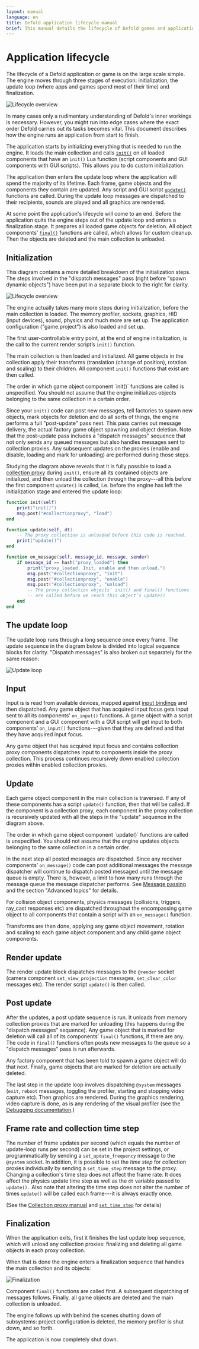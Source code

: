 ```yaml
---
layout: manual
language: en
title: Defold application lifecycle manual
brief: This manual details the lifecycle of Defold games and applications.
---
```


# Application lifecycle

The lifecycle of a Defold application or game is on the large scale simple. The engine moves through three stages of execution: initialization, the update loop (where apps and games spend most of their time) and finalization.

![Lifecycle overview](../images/application_lifecycle/application_lifecycle_overview.png)

In many cases only a rudimentary understanding of Defold's inner workings is necessary. However, you might run into edge cases where the exact order Defold carries out its tasks becomes vital. This document describes how the engine runs an application from start to finish.

The application starts by initializing everything that is needed to run the engine. It loads the main collection and calls [`init()`](/ref/go#init) on all loaded components that have an `init()` Lua function (script components and GUI components with GUI scripts). This allows you to do custom initialization.

The application then enters the update loop where the application will spend the majority of its lifetime. Each frame, game objects and the components they contain are updated. Any script and GUI script [`update()`](/ref/go#update) functions are called. During the update loop messages are dispatched to their recipients, sounds are played and all graphics are rendered.

At some point the application's lifecycle will come to an end. Before the application quits the engine steps out of the update loop and enters a finalization stage. It prepares all loaded game objects for deletion. All object components’ [`final()`](/ref/go#final) functions are called, which allows for custom cleanup. Then the objects are deleted and the main collection is unloaded.

## Initialization

This diagram contains a more detailed breakdown of the initialization steps. The steps involved in the "dispatch messages" pass (right before "spawn dynamic objects") have been put in a separate block to the right for clarity.

![Lifecycle overview](../images/application_lifecycle/application_lifecycle_init.png)

The engine actually takes many more steps during initialization, before the main collection is loaded. The memory profiler, sockets, graphics, HID (input devices), sound, physics and much more are set up. The application configuration ("game.project") is also loaded and set up.

The first user-controllable entry point, at the end of engine initialization, is the call to the current render script’s `init()` function.

The main collection is then loaded and initialized. All game objects in the collection apply their transforms (translation (change of position), rotation and scaling) to their children. All component `init()` functions that exist are then called.

<div class='sidenote' markdown='1'>
The order in which game object component `init()` functions are called is unspecified. You should not assume that the engine initializes objects belonging to the same collection in a certain order.
</div>

Since your `init()` code can post new messages, tell factories to spawn new objects, mark objects for deletion and do all sorts of things, the engine performs a full "post-update" pass next. This pass carries out message delivery, the actual factory game object spawning and object deletion. Note that the post-update pass includes a "dispatch messages" sequence that not only sends any queued messages but also handles messages sent to collection proxies. Any subsequent updates on the proxies (enable and disable, loading and mark for unloading) are performed during those steps.

Studying the diagram above reveals that it is fully possible to load a [collection proxy](/manuals/collection-proxy) during `init()`, ensure all its contained objects are initialized, and then unload the collection through the proxy---all this before the first component `update()` is called, i.e. before the engine has left the initialization stage and entered the update loop:

```lua
function init(self)
    print("init()")
    msg.post("#collectionproxy", "load")
end

function update(self, dt)
    -- The proxy collection is unloaded before this code is reached.
    print("update()")
end

function on_message(self, message_id, message, sender)
    if message_id == hash("proxy_loaded") then
        print("proxy_loaded. Init, enable and then unload.")
        msg.post("#collectionproxy", "init")
        msg.post("#collectionproxy", "enable")
        msg.post("#collectionproxy", "unload")
        -- The proxy collection objects’ init() and final() functions
        -- are called before we reach this object’s update()
    end
end
```

## The update loop

The update loop runs through a long sequence once every frame. The update sequence in the diagram below is divided into logical sequence blocks for clarity. "Dispatch messages" is also broken out separately for the same reason:

![Update loop](../images/application_lifecycle/application_lifecycle_update.png)

## Input

Input is is read from available devices, mapped against [input bindings](/manuals/input) and then dispatched. Any game object that has acquired input focus gets input sent to all its components' `on_input()` functions. A game object with a script component and a GUI component with a GUI script will get input to both components’ `on_input()` functions---given that they are defined and that they have acquired input focus.

Any game object that has acquired input focus and contains collection proxy components dispatches input to components inside the proxy collection. This process continues recursively down enabled collection proxies within enabled collection proxies.

## Update

Each game object component in the main collection is traversed. If any of these components has a script `update()` function, then that will be called. If the component is a collection proxy, each component in the proxy collection is recursively updated with all the steps in the "update" sequence in the diagram above.

<div class='sidenote' markdown='1'>
The order in which game object component `update()` functions are called is unspecified. You should not assume that the engine updates objects belonging to the same collection in a certain order.
</div>

In the next step all posted messages are dispatched. Since any receiver components’ `on_message()` code can post additional messages the message dispatcher will continue to dispatch posted messaged until the message queue is empty. There is, however, a limit to how many runs through the message queue the message dispatcher performs. See [Message passing](/manuals/message-passing) and the section "Advanced topics" for details.

For collision object components, physics messages (collisions, triggers, ray_cast responses etc) are dispatched throughout the encompassing game object to all components that contain a script with an `on_message()` function.

Transforms are then done, applying any game object movement, rotation and scaling to each game object component and any child game object components.

## Render update

The render update block dispatches messages to the `@render` socket (camera component `set_view_projection` messages, `set_clear_color` messages etc). The render script `update()` is then called.

## Post update

After the updates, a post update sequence is run. It unloads from memory collection proxies that are marked for unloading (this happens during the "dispatch messages" sequence). Any game object that is marked for deletion will call all of its components’ `final()` functions, if there are any. The code in `final()` functions often posts new messages to the queue so a "dispatch messages" pass is run afterwards.

Any factory component that has been told to spawn a game object will do that next. Finally, game objects that are marked for deletion are actually deleted.

The last step in the update loop involves dispatching `@system` messages (`exit`, `reboot` messages, toggling the profiler, starting and stopping video capture etc). Then graphics are rendered. During the graphics rendering, video capture is done, as is any rendering of the visual profiler (see the [Debugging documentation](/manuals/debugging).)

## Frame rate and collection time step

The number of frame updates per second (which equals the number of update-loop runs per second) can be set in the project settings, or programmatically by sending a `set_update_frequency` message to the `@system` socket. In addition, it is possible to set the _time step_ for collection proxies individually by sending a `set_time_step` message to the proxy. Changing a collection's time step does not affect the frame rate. It does affect the physics update time step as well as the `dt` variable passed to `update().` Also note that altering the time step does not alter the number of times `update()` will be called each frame---it is always exactly once.

(See the [Collection proxy manual](/manuals/collection-proxy) and [`set_time_step`](/ref/collection-proxy#set-time-step) for details)

## Finalization

When the application exits, first it finishes the last update loop sequence, which will unload any collection proxies: finalizing and deleting all game objects in each proxy collection.

When that is done the engine enters a finalization sequence that handles the main collection and its objects:

![Finalization](../images/application_lifecycle/application_lifecycle_final.png)

Component `final()` functions are called first. A subsequent dispatching of messages follows. Finally, all game objects are deleted and the main collection is unloaded.

The engine follows up with behind the scenes shutting down of subsystems: project configuration is deleted, the memory profiler is shut down, and so forth.

The application is now completely shut down.

